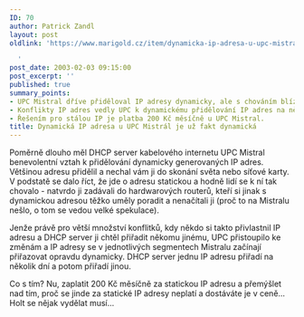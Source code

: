 ```yaml
---
ID: 70
author: Patrick Zandl
layout: post
oldlink: 'https://www.marigold.cz/item/dynamicka-ip-adresa-u-upc-mistral-je-uz-fakt-dynamicka

  '
post_date: 2003-02-03 09:15:00
post_excerpt: ''
published: true
summary_points:
- UPC Mistral dříve přiděloval IP adresy dynamicky, ale s chováním blízkým statickému.
- Konflikty IP adres vedly UPC k dynamickému přidělování IP adres na několik dní.
- Řešením pro stálou IP je platba 200 Kč měsíčně u UPC Mistral.
title: Dynamická IP adresa u UPC Mistrál je už fakt dynamická
---
```


<p>
Poměrně dlouho měl DHCP server kabelového internetu UPC Mistral benevolentní vztah k přidělování dynamicky generovaných IP adres. Většinou adresu přidělil a nechal vám ji do skonání světa nebo síťové karty. V podstatě se dalo říct, že jde o adresu statickou a hodně lidí se k ní tak chovalo - natvrdo ji zadávali do hardwarových routerů, kteří si jinak s dynamickou adresou těžko uměly poradit a nenačítali ji (proč to na Mistralu nešlo, o tom se vedou velké spekulace).</p>

<p>
Jenže právě pro větší množství konflitků, kdy někdo si takto přivlastnil IP adresu a DHCP server ji chtěl přiřadit někomu jinému, UPC přistoupilo ke změnám a IP adresy se v jednotlivých segmentech Mistralu začínají přiřazovat opravdu dynamicky. DHCP server jednu IP adresu přiřadí na několik dní a potom přiřadí jinou. </p>

<p>
Co s tím? Nu, zaplatit 200 Kč měsíčně za statickou IP adresu a přemýšlet nad tím, proč se jinde za statické IP adresy neplatí a dostáváte je v ceně... Holt se nějak vydělat musí...</p>